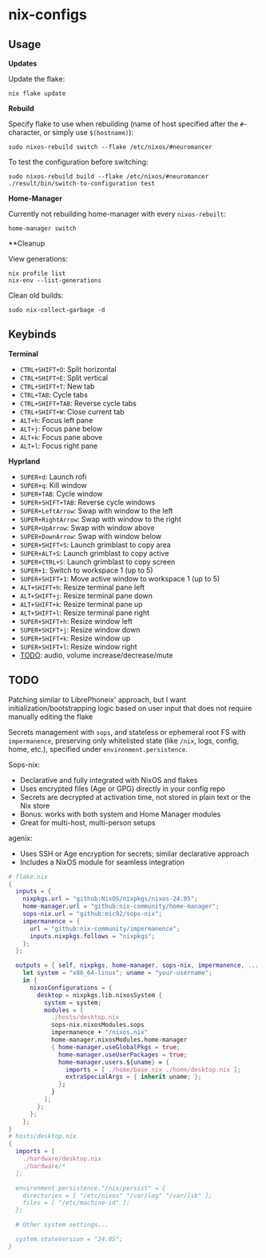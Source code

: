 # nix-configs

## Usage 

**Updates**

Update the flake:
```shell
nix flake update
```

**Rebuild**

Specify flake to use when rebuilding (name of host specified after the `#`-character, or simply use `$(hostname)`):
```shell
sudo nixos-rebuild switch --flake /etc/nixos/#neuromancer
```

To test the configuration before switching:
```shell
sudo nixos-rebuild build --flake /etc/nixos/#neuromancer
./result/bin/switch-to-configuration test
```

**Home-Manager**

Currently not rebuilding home-manager with every `nixos-rebuilt`:
```shell
home-manager switch
```

**Cleanup

View generations:
```shell
nix profile list
nix-env --list-generations
```

Clean old builds:
```shell
sudo nix-collect-garbage -d
```

## Keybinds

**Terminal**
* `CTRL+SHIFT+O`: Split horizontal
* `CTRL+SHIFT+E`: Split vertical
* `CTRL+SHIFT+T`: New tab
* `CTRL+TAB`: Cycle tabs
* `CTRL+SHIFT+TAB`: Reverse cycle tabs
* `CTRL+SHIFT+W`: Close current tab
* `ALT+h`: Focus left pane
* `ALT+j`: Focus pane below
* `ALT+k`: Focus pane above
* `ALT+l`: Focus right pane

**Hyprland**
* `SUPER+d`: Launch rofi
* `SUPER+q`: Kill window
* `SUPER+TAB`: Cycle window
* `SUPER+SHIFT+TAB`: Reverse cycle windows
* `SUPER+LeftArrow`: Swap with window to the left
* `SUPER+RightArrow`: Swap with window to the right
* `SUPER+UpArrow`: Swap with window above
* `SUPER+DownArrow`: Swap with window below
* `SUPER+SHIFT+S`: Launch grimblast to copy area
* `SUPER+ALT+S`: Launch grimblast to copy active
* `SUPER+CTRL+S`: Launch grimblast to copy screen
* `SUPER+1`: Switch to workspace 1 (up to 5)
* `SUPER+SHIFT+1`: Move active window to workspace 1 (up to 5)
* `ALT+SHIFT+h`: Resize terminal pane left
* `ALT+SHIFT+j`: Resize terminal pane down
* `ALT+SHIFT+k`: Resize terminal pane up
* `ALT+SHIFT+l`: Resize terminal pane right
* `SUPER+SHIFT+h`: Resize window left
* `SUPER+SHIFT+j`: Resize window down
* `SUPER+SHIFT+k`: Resize window up
* `SUPER+SHIFT+l`: Resize window right
* <u>TODO</u>: audio, volume increase/decrease/mute

## TODO

Patching similar to LibrePhoneix' approach, but I want initialization/bootstrapping logic based on user input that does not require manually editing the flake

Secrets management with `sops`, and stateless or ephemeral root FS with `impermanence`, preserving only whitelisted state (like `/nix`, logs, config, home, etc.), specified under `environment.persistence`.

Sops-nix:
* Declarative and fully integrated with NixOS and flakes
* Uses encrypted files (Age or GPG) directly in your config repo
* Secrets are decrypted at activation time, not stored in plain text or the Nix store
* Bonus: works with both system and Home Manager modules
* Great for multi-host, multi-person setups 

agenix:
* Uses SSH or Age encryption for secrets; similar declarative approach
* Includes a NixOS module for seamless integration

```nix
# flake.nix
{
  inputs = {
    nixpkgs.url = "github:NixOS/nixpkgs/nixos-24.05";
    home-manager.url = "github:nix-community/home-manager";
    sops-nix.url = "github:mic92/sops-nix";
    impermanence = {
      url = "github:nix-community/impermanence";
      inputs.nixpkgs.follows = "nixpkgs";
    };
  };

  outputs = { self, nixpkgs, home-manager, sops-nix, impermanence, ... }:
    let system = "x86_64-linux"; uname = "your-username";
    in {
      nixosConfigurations = {
        desktop = nixpkgs.lib.nixosSystem {
          system = system;
          modules = [
            ./hosts/desktop.nix
            sops-nix.nixosModules.sops
            impermanence + "/nixos.nix"
            home-manager.nixosModules.home-manager
            { home-manager.useGlobalPkgs = true;
              home-manager.useUserPackages = true;
              home-manager.users.${uname} = {
                imports = [ ./home/base.nix ./home/desktop.nix ];
                extraSpecialArgs = { inherit uname; };
              };
            }
          ];
        };
      };
    };
}
# hosts/desktop.nix
{
  imports = [
    ./hardware/desktop.nix
    ./hardware/*
  ];

  environment.persistence."/nix/persist" = {
    directories = [ "/etc/nixos" "/var/log" "/var/lib" ];
    files = [ "/etc/machine-id" ];
  };

  # Other system settings...

  system.stateVersion = "24.05";
}
```
